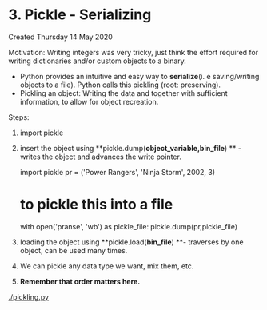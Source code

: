 # 3. Pickle - Serializing
Created Thursday 14 May 2020

Motivation: Writing integers was very tricky, just think the effort required for writing dictionaries and/or custom objects to a binary.

* Python provides an intuitive and easy way to **serialize**(i. e saving/writing objects to a file). Python calls this pickling (root: preserving).
* Pickling an object: Writing the data and together with sufficient information, to allow for object recreation.

Steps:

1. import pickle
2. insert the object using **pickle.dump(**object_variable,bin_file**) ** - writes the object and advances the write pointer.

	import pickle
	pr = ('Power Rangers', 'Ninja Storm', 2002, 3)
	# to pickle this into a file
	with open('pranse', 'wb') as pickle_file:
	    pickle.dump(pr,pickle_file)


3. loading the object using **pickle.load(**bin_file**) **- traverses by one object, can be used many times.
4. We can pickle any data type we want, mix them, etc.
5. **Remember that order matters here.**


[./pickling.py](pickling.py)

